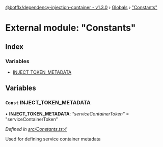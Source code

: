 [@botflx/dependency-injection-container - v1.3.0](../README.md) › [Globals](../globals.md) › ["Constants"](_constants_.md)

# External module: "Constants"

## Index

### Variables

* [INJECT_TOKEN_METADATA](_constants_.md#const-inject_token_metadata)

## Variables

### `Const` INJECT_TOKEN_METADATA

• **INJECT_TOKEN_METADATA**: *"serviceContainerToken"* = "serviceContainerToken"

*Defined in [src/Constants.ts:4](https://github.com/botflux/dependency-injection-container/blob/05ce70f/src/Constants.ts#L4)*

Used for defining service container metadata
